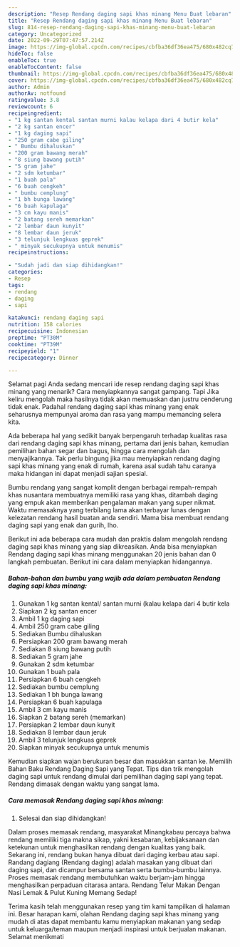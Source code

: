 ```yaml
---
description: "Resep Rendang daging sapi khas minang Menu Buat lebaran"
title: "Resep Rendang daging sapi khas minang Menu Buat lebaran"
slug: 814-resep-rendang-daging-sapi-khas-minang-menu-buat-lebaran
category: Uncategorized
date: 2022-09-29T07:47:57.214Z
image: https://img-global.cpcdn.com/recipes/cbfba36df36ea475/680x482cq70/rendang-daging-sapi-khas-minang-foto-resep-utama.jpg
hideToc: false
enableToc: true
enableTocContent: false
thumbnail: https://img-global.cpcdn.com/recipes/cbfba36df36ea475/680x482cq70/rendang-daging-sapi-khas-minang-foto-resep-utama.jpg
cover: https://img-global.cpcdn.com/recipes/cbfba36df36ea475/680x482cq70/rendang-daging-sapi-khas-minang-foto-resep-utama.jpg
author: Admin
authorAv: notfound
ratingvalue: 3.8
reviewcount: 6
recipeingredient:
- "1 kg santan kental santan murni kalau kelapa dari 4 butir kela"
- "2 kg santan encer"
- "1 kg daging sapi"
- "250 gram cabe giling"
- " Bumbu dihaluskan"
- "200 gram bawang merah"
- "8 siung bawang putih"
- "5 gram jahe"
- "2 sdm ketumbar"
- "1 buah pala"
- "6 buah cengkeh"
- " bumbu cemplung"
- "1 bh bunga lawang"
- "6 buah kapulaga"
- "3 cm kayu manis"
- "2 batang sereh memarkan"
- "2 lembar daun kunyit"
- "8 lembar daun jeruk"
- "3 telunjuk lengkuas geprek"
- " minyak secukupnya untuk menumis"
recipeinstructions:

- "Sudah jadi dan siap dihidangkan!"
categories:
- Resep
tags:
- rendang
- daging
- sapi

katakunci: rendang daging sapi 
nutrition: 158 calories
recipecuisine: Indonesian
preptime: "PT30M"
cooktime: "PT39M"
recipeyield: "1"
recipecategory: Dinner

---
```



Selamat pagi Anda sedang mencari ide resep rendang daging sapi khas minang yang menarik? Cara menyiapkannya sangat gampang. Tapi Jika keliru mengolah maka hasilnya tidak akan memuaskan dan justru cenderung tidak enak. Padahal rendang daging sapi khas minang yang enak seharusnya mempunyai aroma dan rasa yang mampu memancing selera kita.


Ada beberapa hal yang sedikit banyak berpengaruh terhadap kualitas rasa dari rendang daging sapi khas minang, pertama dari jenis bahan, kemudian pemilihan bahan segar dan bagus, hingga cara mengolah dan menyajikannya. Tak perlu bingung jika mau menyiapkan rendang daging sapi khas minang yang enak di rumah, karena asal sudah tahu caranya maka hidangan ini dapat menjadi sajian spesial.

Bumbu rendang yang sangat komplit dengan berbagai rempah-rempah khas nusantara membuatnya memiliki rasa yang khas, ditambah daging yang empuk akan memberikan pengalaman makan yang super nikmat. Waktu memasaknya yang terbilang lama akan terbayar lunas dengan kelezatan rendang hasil buatan anda sendiri. Mama bisa membuat rendang daging sapi yang enak dan gurih, lho.


Berikut ini ada beberapa cara mudah dan praktis dalam mengolah rendang daging sapi khas minang yang siap dikreasikan. Anda bisa menyiapkan Rendang daging sapi khas minang menggunakan 20 jenis bahan dan 0 langkah pembuatan. Berikut ini cara dalam menyiapkan hidangannya.

<!--inarticleads1-->

##### Bahan-bahan dan bumbu yang wajib ada dalam pembuatan Rendang daging sapi khas minang:

1. Gunakan 1 kg santan kental/ santan murni (kalau kelapa dari 4 butir kela
1. Siapkan 2 kg santan encer
1. Ambil 1 kg daging sapi
1. Ambil 250 gram cabe giling
1. Sediakan  Bumbu dihaluskan
1. Persiapkan 200 gram bawang merah
1. Sediakan 8 siung bawang putih
1. Sediakan 5 gram jahe
1. Gunakan 2 sdm ketumbar
1. Gunakan 1 buah pala
1. Persiapkan 6 buah cengkeh
1. Sediakan  bumbu cemplung
1. Sediakan 1 bh bunga lawang
1. Persiapkan 6 buah kapulaga
1. Ambil 3 cm kayu manis
1. Siapkan 2 batang sereh (memarkan)
1. Persiapkan 2 lembar daun kunyit
1. Sediakan 8 lembar daun jeruk
1. Ambil 3 telunjuk lengkuas geprek
1. Siapkan  minyak secukupnya untuk menumis


Kemudian siapkan wajan berukuran besar dan masukkan santan ke. Memilih Bahan Baku Rendang Daging Sapi yang Tepat. Tips dan trik mengolah daging sapi untuk rendang dimulai dari pemilihan daging sapi yang tepat. Rendang dimasak dengan waktu yang sangat lama. 

<!--inarticleads2-->

##### Cara memasak Rendang daging sapi khas minang:


1. Selesai dan siap dihidangkan!

Dalam proses memasak rendang, masyarakat Minangkabau percaya bahwa rendang memiliki tiga makna sikap, yakni kesabaran, kebijaksanaan dan ketekunan untuk menghasilkan rendang dengan kualitas yang baik. Sekarang ini, rendang bukan hanya dibuat dari daging kerbau atau sapi. Randang dagiang (Rendang daging) adalah masakan yang dibuat dari daging sapi, dan dicampur bersama santan serta bumbu-bumbu lainnya. Proses memasak rendang membutuhkan waktu berjam-jam hingga menghasilkan perpaduan citarasa antara. Rendang Telur Makan Dengan Nasi Lemak &amp; Pulut Kuning Memang Sedap! 

Terima kasih telah menggunakan resep yang tim kami tampilkan di halaman ini. Besar harapan kami, olahan Rendang daging sapi khas minang yang mudah di atas dapat membantu kamu menyiapkan makanan yang sedap untuk keluarga/teman maupun menjadi inspirasi untuk berjualan makanan. Selamat menikmati
